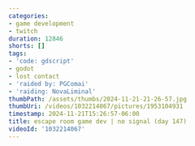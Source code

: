 ```yaml
---
categories:
- game development
- twitch
duration: 12846
shorts: []
tags:
- 'code: gdscript'
- godot
- lost contact
- 'raided by: PGComai'
- 'raiding: NovaLiminal'
thumbPath: /assets/thumbs/2024-11-21-21-26-57.jpg
thumbUri: /videos/1032214067/pictures/1953104931
timestamp: 2024-11-21T15:26:57-06:00
title: escape room game dev | no signal (day 147)
videoId: '1032214067'
---
```

